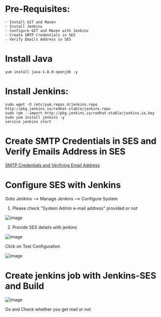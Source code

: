 # Pre-Requisites:
    - Install GIT and Maven
    - Install Jenkins
    - Configure GIT and Maven with Jenkins
    - Create SMTP Credentials in SES
    - Verify Emails Address in SES
# Install Java
    yum install java-1.8.0-openjdk -y
# Install Jenkins:
    sudo wget -O /etc/yum.repos.d/jenkins.repo http://pkg.jenkins.io/redhat-stable/jenkins.repo
    sudo rpm --import http://pkg.jenkins.io/redhat-stable/jenkins.io.key
    sudo yum install jenkins -y
    service jenkins start
# Create SMTP Credentials in SES and Verify Emails Address in SES
  [SMTP Credentials and Verifying Email Address](https://github.com/Naresh240/AWS-Document/blob/main/Simple%20Email%20Service.md)
# Configure SES with Jenkins
  Goto Jenkins --> Manage Jenkins --> Configure System
  
  1. Please check "System Admin e-mail address" provided or not

  ![image](https://user-images.githubusercontent.com/58024415/102684258-f9983d00-41fc-11eb-8cc6-086ccea78fde.png)

  2. Provide SES details with jenkins
  
  ![image](https://user-images.githubusercontent.com/58024415/102684282-319f8000-41fd-11eb-8601-77a0b7debe96.png)
  
  Click on Test Configuration
  
  ![image](https://user-images.githubusercontent.com/58024415/102684332-83e0a100-41fd-11eb-9c40-4851620213aa.png)

# Create jenkins job with Jenkins-SES and Build
  ![image](https://user-images.githubusercontent.com/58024415/102684393-1a14c700-41fe-11eb-9176-d60dae64e2ed.png)

  Go and Check whether you get mail or not
